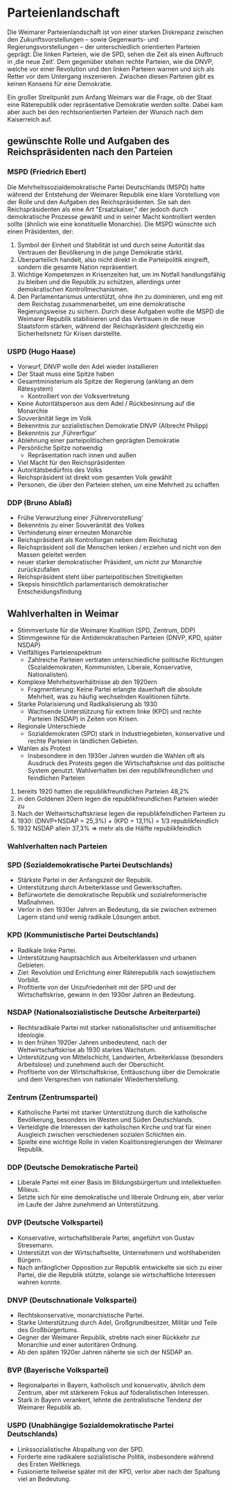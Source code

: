 # Parteienlandschaft

Die Weimarer Parteienlandschaft ist von einer starken Diskrepanz zwischen den Zukunftsvorstellungen – sowie Gegenwarts- und Regierungsvorstellungen – der unterschiedlich orientierten Parteien geprägt. Die linken Parteien, wie die SPD, sehen die Zeit als einen Aufbruch in ‚die neue Zeit‘. Dem gegenüber stehen rechte Parteien, wie die DNVP, welche vor einer Revolution und den linken Parteien warnen und sich als Retter vor dem Untergang inszenieren. Zwischen diesen Parteien gibt es keinen Konsens für eine Demokratie.

Ein großer Streitpunkt zum Anfang Weimars war die Frage, ob der Staat eine Räterepublik oder repräsentative Demokratie werden sollte. Dabei kam aber auch bei den rechtsorientierten Parteien der Wunsch nach dem Kaiserreich auf.

## gewünschte Rolle und Aufgaben des Reichspräsidenten nach den Parteien

### MSPD (Friedrich Ebert)

Die Mehrheitssozialdemokratische Partei Deutschlands (MSPD) hatte während der Entstehung der Weimarer Republik eine klare Vorstellung von der Rolle und den Aufgaben des Reichspräsidenten. Sie sah den Reichspräsidenten als eine Art "Ersatzkaiser," der jedoch durch demokratische Prozesse gewählt und in seiner Macht kontrolliert werden sollte (ähnlich wie eine konstituelle Monarchie). Die MSPD wünschte sich einen Präsidenten, der:

1. Symbol der Einheit und Stabilität ist und durch seine Autorität das Vertrauen der Bevölkerung in die junge Demokratie stärkt.
2. Überparteilich handelt, also nicht direkt in die Parteipolitik eingreift, sondern die gesamte Nation repräsentiert.
3. Wichtige Kompetenzen in Krisenzeiten hat, um im Notfall handlungsfähig zu bleiben und die Republik zu schützen, allerdings unter demokratischen Kontrollmechanismen.
4. Den Parlamentarismus unterstützt, ohne ihn zu dominieren, und eng mit dem Reichstag zusammenarbeitet, um eine demokratische Regierungsweise zu sichern.
   Durch diese Aufgaben wollte die MSPD die Weimarer Republik stabilisieren und das Vertrauen in die neue Staatsform stärken, während der Reichspräsident gleichzeitig ein Sicherheitsnetz für Krisen darstellte.

### USPD (Hugo Haase)

- Vorwurf, DNVP wolle den Adel wieder installieren
- Der Staat muss eine Spitze haben
- Gesamtministerium als Spitze der Regierung (anklang an dem Rätesystem)
  - Kontrolliert von der Volksvertretung
- Keine Autoritätsperson aus dem Adel / Rückbesinnung auf die Monarchie
- Souveränität liege im Volk
- Bekenntnis zur sozialistischen Demokratie
  DNVP (Albrecht Philipp)
- Bekenntnis zur ‚Führerfigur‘
- Ablehnung einer parteipolitischen geprägten Demokratie
- Persönliche Spitze notwendig
  - Repräsentation nach innen und außen
- Viel Macht für den Reichspräsidenten
- Autoritätsbedürfnis des Volks
- Reichspräsident ist direkt vom gesamten Volk gewählt
- Personen, die über den Parteien stehen, um eine Mehrheit zu schaffen

### DDP (Bruno Ablaß)

- Frühe Verwurzlung einer ‚Führervorstellung‘
- Bekenntnis zu einer Souveränität des Volkes
- Verhinderung einer erneuten Monarchie
- Reichspräsident als Kontrollorgan neben dem Reichstag
- Reichspräsident soll die Menschen lenken / erziehen und nicht von den Massen geleitet werden
- neuer starker demokratischer Präsident, um nicht zur Monarchie zurückzufallen
- Reichspräsident steht über parteipolitischen Streitigkeiten
- Skepsis hinsichtlich parlamentarisch demokratischer Entscheidungsfindung

## Wahlverhalten in Weimar

- Stimmverluste für die Weimarer Koalition (SPD, Zentrum, DDP)
- Stimmgewinne für die Antidemokratischen Parteien (DNVP, KPD, später NSDAP)
- Vielfältiges Parteienspektrum
  - Zahlreiche Parteien vertraten unterschiedliche politische Richtungen (Sozialdemokraten, Kommunisten, Liberale, Konservative, Nationalisten).
- Komplexe Mehrheitsverhältnisse ab den 1920ern
  - Fragmentierung: Keine Partei erlangte dauerhaft die absolute Mehrheit, was zu häufig wechselnden Koalitionen führte.
- Starke Polarisierung und Radikalisierung ab 1930
  - Wachsende Unterstützung für extrem linke (KPD) und rechte Parteien (NSDAP) in Zeiten von Krisen.
- Regionale Unterschiede
  - Sozialdemokraten (SPD) stark in Industriegebieten, konservative und rechte Parteien in ländlichen Gebieten.
- Wahlen als Protest
  - Insbesondere in den 1930er Jahren wurden die Wahlen oft als Ausdruck des Protests gegen die Wirtschaftskrise und das politische System genutzt.
    Wahlverhalten bei den republikfreundlichen und feindlichen Parteien

1. bereits 1920 hatten die republikfreundlichen Parteien 48,2%
2. in den Goldenen 20ern legen die republikfreundlichen Parteien wieder zu
3. Nach der Weltwirtschaftskriese legen die republikfeindlichen Parteien zu
4. 1930: (DNVP+NSDAP = 25,3%) + (KPD = 13,1%) = 1/3 republikfeindlich
5. 1932 NSDAP allein 37,3% => mehr als die Hälfte republikfeindlich

### Wahlverhalten nach Parteien

### SPD (Sozialdemokratische Partei Deutschlands)

- Stärkste Partei in der Anfangszeit der Republik.
- Unterstützung durch Arbeiterklasse und Gewerkschaften.
- Befürwortete die demokratische Republik und sozialreformerische Maßnahmen.
- Verlor in den 1930er Jahren an Bedeutung, da sie zwischen extremen Lagern stand und wenig radikale Lösungen anbot.

### KPD (Kommunistische Partei Deutschlands)

- Radikale linke Partei.
- Unterstützung hauptsächlich aus Arbeiterklassen und urbanen Gebieten.
- Ziel: Revolution und Errichtung einer Räterepublik nach sowjetischem Vorbild.
- Profitierte von der Unzufriedenheit mit der SPD und der Wirtschaftskrise, gewann in den 1930er Jahren an Bedeutung.

### NSDAP (Nationalsozialistische Deutsche Arbeiterpartei)

- Rechtsradikale Partei mit starker nationalistischer und antisemitischer Ideologie.
- In den frühen 1920er Jahren unbedeutend, nach der Weltwirtschaftskrise ab 1930 starkes Wachstum.
- Unterstützung von Mittelschicht, Landwirten, Arbeiterklasse (besonders Arbeitslose) und zunehmend auch der Oberschicht.
- Profitierte von der Wirtschaftskrise, Enttäuschung über die Demokratie und dem Versprechen von nationaler Wiederherstellung.

### Zentrum (Zentrumspartei)

- Katholische Partei mit starker Unterstützung durch die katholische Bevölkerung, besonders im Westen und Süden Deutschlands.
- Verteidigte die Interessen der katholischen Kirche und trat für einen Ausgleich zwischen verschiedenen sozialen Schichten ein.
- Spielte eine wichtige Rolle in vielen Koalitionsregierungen der Weimarer Republik.

### DDP (Deutsche Demokratische Partei)

- Liberale Partei mit einer Basis im Bildungsbürgertum und intellektuellen Milieus.
- Setzte sich für eine demokratische und liberale Ordnung ein, aber verlor im Laufe der Jahre zunehmend an Unterstützung.

### DVP (Deutsche Volkspartei)

- Konservative, wirtschaftsliberale Partei, angeführt von Gustav Stresemann.
- Unterstützt von der Wirtschaftselite, Unternehmern und wohlhabenden Bürgern.
- Nach anfänglicher Opposition zur Republik entwickelte sie sich zu einer Partei, die die Republik stützte, solange sie wirtschaftliche Interessen wahren konnte.

### DNVP (Deutschnationale Volkspartei)

- Rechtskonservative, monarchistische Partei.
- Starke Unterstützung durch Adel, Großgrundbesitzer, Militär und Teile des Großbürgertums.
- Gegner der Weimarer Republik, strebte nach einer Rückkehr zur Monarchie und einer autoritären Ordnung.
- Ab den späten 1920er Jahren näherte sie sich der NSDAP an.

### BVP (Bayerische Volkspartei)

- Regionalpartei in Bayern, katholisch und konservativ, ähnlich dem Zentrum, aber mit stärkerem Fokus auf föderalistischen Interessen.
- Stark in Bayern verankert, lehnte die zentralistische Tendenz der Weimarer Republik ab.

### USPD (Unabhängige Sozialdemokratische Partei Deutschlands)

- Linkssozialistische Abspaltung von der SPD.
- Forderte eine radikalere sozialistische Politik, insbesondere während des Ersten Weltkriegs.
- Fusionierte teilweise später mit der KPD, verlor aber nach der Spaltung viel an Bedeutung.
